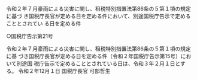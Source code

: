令和２年７月豪雨による災害に関し、租税特別措置法第86条の５第１項の規定に基づ
き国税庁長官が定める日を定める件において、別途国税庁告示で定めることとされてい
る日を定める件

 ○国税庁告示第21号

令和２年７月豪雨による災害に関し、租税特別措置法第86条の５第１項の規定に基
づき国税庁長官が定める日を定める件（令和２年国税庁告示第15号）において別途国
税庁告示で定めることとされている日は、令和３年２月１日とする。
 令和２年12月１日
国税庁長官 可部哲生